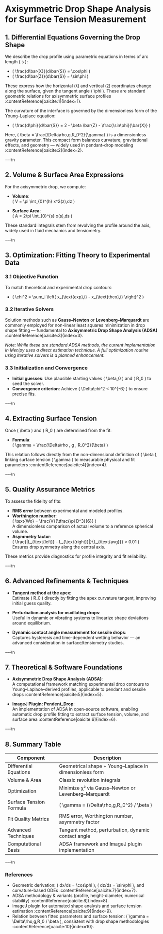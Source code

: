 # Axisymmetric Drop Shape Analysis for Surface Tension Measurement

## 1. Differential Equations Governing the Drop Shape

We describe the drop profile using parametric equations in terms of arc length \( s̄ \):

- \( \frac{d\bar{X}}{d\bar{S}} = \cos\phi \)  
- \( \frac{d\bar{Z}}{d\bar{S}} = \sin\phi \)  

These express how the horizontal (`X̄`) and vertical (`Z̄`) coordinates change along the surface, given the tangent angle \( \phi \). These are standard geometric relations for axisymmetric surface profiles :contentReference[oaicite:1]{index=1}.

The curvature of the interface is governed by the dimensionless form of the Young–Laplace equation:

- \( \frac{d\phi}{d\bar{S}} = 2 - \beta \bar{Z} - \frac{\sin\phi}{\bar{X}} \)  

Here, \( \beta = \frac{\Delta\rho\,g\,R_0^2}{\gamma} \) is a dimensionless gravity parameter. This compact form balances curvature, gravitational effects, and geometry — widely used in pendant-drop modeling :contentReference[oaicite:2]{index=2}.

---\n
## 2. Volume & Surface Area Expressions

For the axisymmetric drop, we compute:

- **Volume**:  
  \( V = \pi \int_{0}^{h} x^2(z)\,dz \)

- **Surface Area**:  
  \( A = 2\pi \int_{0}^{s} x(s)\,ds \)

These standard integrals stem from revolving the profile around the axis, widely used in fluid mechanics and tensiometry.

---\n
## 3. Optimization: Fitting Theory to Experimental Data

### 3.1 Objective Function

To match theoretical and experimental drop contours:

- \( \chi^2 = \sum_i \left( x_{\text{exp},i} - x_{\text{theo},i} \right)^2 \)

### 3.2 Iterative Solvers

Solution methods such as **Gauss–Newton** or **Levenberg–Marquardt** are commonly employed for non-linear least squares minimization in drop shape fitting — fundamental to **Axisymmetric Drop Shape Analysis (ADSA)** :contentReference[oaicite:3]{index=3}.

*Note: While these are standard ADSA methods, the current implementation in Menipy uses a direct estimation technique. A full optimization routine using iterative solvers is a planned enhancement.*

### 3.3 Initialization and Convergence

- **Initial guesses**: Use plausible starting values \( \beta_0 \) and \( R_0 \) to seed the solver.
- **Convergence criterion**: Achieve \( \Delta\chi^2 < 10^{-6} \) to ensure precise fits.

---\n
## 4. Extracting Surface Tension

Once \( \beta \) and \( R_0 \) are determined from the fit:

- **Formula**:  
  \( \gamma = \frac{\Delta\rho \, g \, R_0^2}{\beta} \)

This relation follows directly from the non-dimensional definition of \( \beta \), linking surface tension \( \gamma \) to measurable physical and fit parameters :contentReference[oaicite:4]{index=4}.

---\n
## 5. Quality Assurance Metrics

To assess the fidelity of fits:

- **RMS error** between experimental and modeled profiles.
- **Worthington number**:  
  \( \text{Wo} = \frac{V}{\tfrac{\pi D^3}{6}} \)  
  A dimensionless comparison of actual volume to a reference spherical volume.
- **Asymmetry factor**:  
  \( \frac{|L_{\text{left}} - L_{\text{right}}|}{L_{\text{avg}}} < 0.01 \)  
  Ensures drop symmetry along the central axis.

These metrics provide diagnostics for profile integrity and fit reliability.

---\n
## 6. Advanced Refinements & Techniques

- **Tangent method at the apex**:  
  Estimate \( R_0 \) directly by fitting the apex curvature tangent, improving initial guess quality.

- **Perturbation analysis for oscillating drops**:  
  Useful in dynamic or vibrating systems to linearize shape deviations around equilibrium.

- **Dynamic contact angle measurement for sessile drops**:  
  Captures hysteresis and time-dependent wetting behavior — an advanced consideration in surface/tensiometry studies.

---\n
## 7. Theoretical & Software Foundations

- **Axisymmetric Drop Shape Analysis (ADSA)**:  
  A computational framework matching experimental drop contours to Young–Laplace–derived profiles, applicable to pendant and sessile drops :contentReference[oaicite:5]{index=5}.

- **ImageJ Plugin: Pendent_Drop**:  
  An implementation of ADSA in open-source software, enabling automatic drop profile fitting to extract surface tension, volume, and surface area :contentReference[oaicite:6]{index=6}.

---\n
## 8. Summary Table

| **Component**            | **Description**                                                                 |
|--------------------------|---------------------------------------------------------------------------------|
| Differential Equations   | Geometrical shape + Young–Laplace in dimensionless form                        |
| Volume & Area            | Classic revolution integrals                                                   |
| Optimization             | Minimize χ² via Gauss–Newton or Levenberg–Marquardt                           |
| Surface Tension Formula  | \( \gamma = (\Delta\rho\,g\,R_0^2) / \beta \)                                  |
| Fit Quality Metrics      | RMS error, Worthington number, asymmetry factor                               |
| Advanced Techniques      | Tangent method, perturbation, dynamic contact angle                            |
| Computational Basis      | ADSA framework and ImageJ plugin implementation                               |

---\n
###  References

- Geometric derivation: \( dx/ds = \cos\phi \), \( dz/ds = \sin\phi \), and curvature-based ODEs :contentReference[oaicite:7]{index=7}.  
- ADSA methodology & variants (profile, height-diameter, numerical stability) :contentReference[oaicite:8]{index=8}.  
- ImageJ plugin for automated shape analysis and surface tension estimation :contentReference[oaicite:9]{index=9}.  
- Relation between fitted parameters and surface tension: \( \gamma = \Delta\rho\,g\,R_0 / \beta \), consistent with drop shape methodologies :contentReference[oaicite:10]{index=10}.